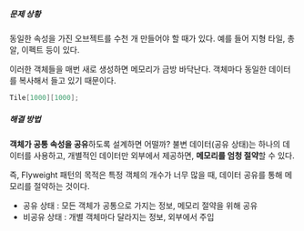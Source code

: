 ##### 문제 상황
동일한 속성을 가진 오브젝트를 수천 개 만들어야 할 때가 있다.
예를 들어 지형 타일, 총알, 이펙트 등이 있다.

이러한 객체들을 매번 새로 생성하면 메모리가 금방 바닥난다. 객체마다 동일한 데이터를 복사해서 들고 있기 때문이다.
```cpp
Tile[1000][1000];
```

##### 해결 방법
 **객체가 공통 속성을 공유**하도록 설계하면 어떨까? 불변 데이터(공유 상태)는 하나의 데이터를 사용하고, 개별적인 데이터만 외부에서 제공하면, **메모리를 엄청 절약**할 수 있다.

즉, Flyweight 패턴의 목적은 특정 객체의 개수가 너무 많을 때, 데이터 공유를 통해 메모리를 절약하는 것이다.

- 공유 상태 : 모든 객체가 공통으로 가지는 정보, 메모리 절약을 위해 공유
- 비공유 상태 : 개별 객체마다 달라지는 정보, 외부에서 주입
